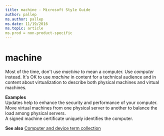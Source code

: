```yaml
---
title: machine - Microsoft Style Guide
author: pallep
ms.author: pallep
ms.date: 11/19/2016
ms.topic: article
ms.prod = non-product-specific
---
```


# machine

Most of the time, don't use *machine* to mean a computer. Use *computer* instead. It's OK to use *machine*
in content for a technical audience and in content about virtualization
to describe both physical machines and virtual machines.

**Examples**  
Updates help to enhance the security and performance of your computer.  
Move virtual machines from one physical server to another to balance the load among physical servers.  
A signed machine certificate uniquely identifies the computer.

**See also** [Computer and device term collection](/style-guide/a-z-word-list-term-collections/term-collections/computer-device-terms)
